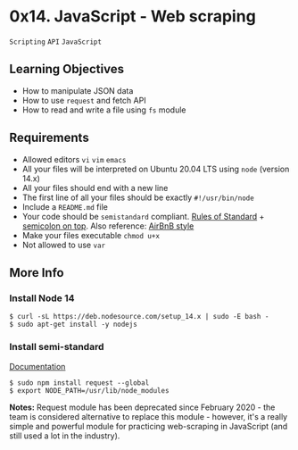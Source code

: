 # 0x14. JavaScript - Web scraping
`Scripting` `API` `JavaScript`

## Learning Objectives
* How to manipulate JSON data
* How to use `request` and fetch API
* How to read and write a file using `fs` module

## Requirements
* Allowed editors `vi` `vim` `emacs`
* All your files will be interpreted on Ubuntu 20.04 LTS using `node` (version 14.x)
* All your files should end with a new line
* The first line of all your files should be exactly `#!/usr/bin/node`
* Include a `README.md` file
* Your code should be `semistandard` compliant. [Rules of Standard](https://standardjs.com/rules.html) + [semicolon on top](https://github.com/standard/semistandard). Also reference: [AirBnB style](https://github.com/airbnb/javascript)
* Make your files executable `chmod u+x`
* Not allowed to use `var`

## More Info
### Install Node 14
```
$ curl -sL https://deb.nodesource.com/setup_14.x | sudo -E bash -
$ sudo apt-get install -y nodejs
```

### Install semi-standard
[Documentation](https://github.com/standard/semistandard)
```
$ sudo npm install request --global
$ export NODE_PATH=/usr/lib/node_modules
```
**Notes:** Request module has been deprecated since February 2020 - the team is considered alternative to replace this module - however, it's a really simple and powerful module for practicing web-scraping in JavaScript (and still used a lot in the industry).

